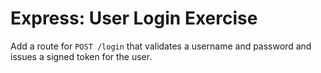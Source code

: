 # Express: User Login Exercise

Add a route for `POST /login` that validates a username and password and issues a signed token for the user.
